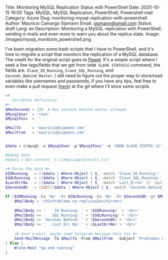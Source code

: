 Title: Monitoring MySQL Replication Status with PowerShell
Date: 2020-10-15 19:00
Tags: MySQL, MySQL Replication, PowerShell, Powershell mail
Category: Azure 
Slug: monitoring-mysql-replication-with-powershell
Author: Maurício Camargo Sipmann
Email: sipmann@gmail.com
Status: draft
Lang: en
Description: Monitoring a MySQL replication with PowerShell, sending e-mails and even more to warn you about the replica state.
Image: /images/mysql_monitorin_powershell.png

I've been migration some bash scripts that I have to PowerShell, and it's time to migrate a script that monitors the replication of a MySQL database. The credit for the original script goes to [Paweł](https://handyman.dulare.com/mysql-replication-status-alerts-with-bash-script/). It's a simple script where I seek a few tags/fields that we get from `SHOW SLAVE STATUS\G` command, the fields are. `Slave_IO_Running`, `Slave_SQL_Running`, and `Seconds_Behind_Master`. I still need to figure out the proper way to store/read variables like usernames and passwords, if you have any tips, feel free to even make a pull request ([here](https://github.com/sipmann/PowerShellScripts)) at the git where I'll store some scripts.

```powershell
<#
   Variables definition
#>
$MaxSeconds = 120  # Max seconds behind master allowed
$MysqlUser  = 'root'
$MysqlPass  = ''

$MailTo     = 'mauricio@sipmann.com'
$MailFrom   = 'mauricio@sipmann.com'


$data = $(mysql -u $MysqlUser -p"$MysqlPass" -e 'SHOW SLAVE STATUS \G')

#Debug data
#$data = Get-Content 'c:\temp\sampleresult.txt'

<# Parse the data #>
$IORunning   = (($data | Where-Object { $_ -match 'Slave_IO_Running:' }) -split '\s+')[2]
$SQLRunning  = (($data | Where-Object { $_ -match 'Slave_SQL_Running:' }) -split '\s+')[2]
$LastErrNo   = (($data | Where-Object { $_ -match 'Last_Errno' }) -split '\s+')[2]
$SecondsBh   = [int](($data | Where-Object { $_ -match 'Seconds_Behind_Master' }) -split '\s+')[2]

If ($IORunning -Eq 'No' -Or $SQLRunning -Eq 'No' -Or $SecondsBh -gt $MaxSeconds) {
	$MailBody = '<h1>Problema na replicação</h1><br>'
	
	$MailBody += '    IO Running: ' + ($IORunning)  + '<br>'
	$MailBody += '   SQL Running: ' + ($SQLRunning) + '<br>'
	$MailBody += 'Seconds Behind: ' + ($SecondsBh) + '<br>'
	$MailBody += '   Last Err No: ' + ($LastErrNo) + '<br>'
	
	<# Send e-mail, maybe some telegram message here too #>
	Send-MailMessage -To $MailTo -From $MailFrom  -Subject 'Problemas na replicação' -bodyAsHtml $MailBody -Credential (Get-Credential) -SmtpServer 'smtp.office365.com' -Port 587 -UseSsl
} Else {
    Write-Host "Up and running"
}
```